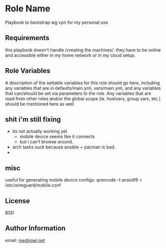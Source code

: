 Role Name
=========

Playbook to bootstrap wg vpn for my personal use

Requirements
------------

this playbook doesn't handle /creating the machines/. they have to be online and accessible either in my home network or in my cloud setup.

Role Variables
--------------

A description of the settable variables for this role should go here, including any variables that are in defaults/main.yml, vars/main.yml, and any variables that can/should be set via parameters to the role. Any variables that are read from other roles and/or the global scope (ie. hostvars, group vars, etc.) should be mentioned here as well.


shit i'm still fixing
----------------------
- its not actually working yet
  - mobile device seems like it connects
  - but i can't browse around.
- arch tasks suck because ansible + pacman is bad.
- 

misc
----
useful for generating mobile device configs: qrencode -t ansiutf8 < /etc/wireguard/mobile.conf

License
-------

BSD

Author Information
------------------

email: me@jowj.net
